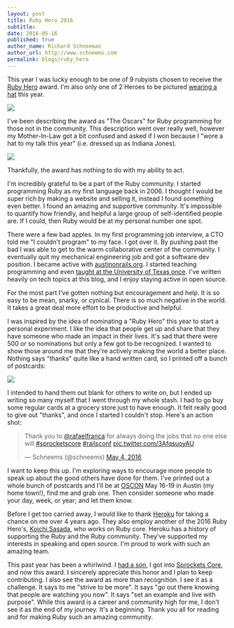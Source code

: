 ```yaml
---
layout: post
title: Ruby Hero 2016
subtitle:
date: 2016-05-16
published: true
author_name: Richard Schneeman
author_url: http://www.schneems.com
permalink: blogs/ruby_hero
---
```

This year I was lucky enough to be one of 9 rubyists chosen to receive the [Ruby Hero](https://rubyheroes.com/heroes/2016) award. I'm also only one of 2 Heroes to be pictured [wearing a hat](https://rubyheroes.com/heroes/2016) this year.

<img src="https://www.dropbox.com/s/2z3f55uyimx7459/Screenshot%202016-05-11%2010.06.51.png?dl=1" />

I've been describing the award as "The Oscars" for Ruby programming for those not in the community. This  description went over really well, however my Mother-In-Law got a bit confused and asked if I won because I "wore a hat to my talk this year" (i.e. dressed up as Indiana Jones).

![](https://www.dropbox.com/s/2hka85wc8j4umcl/2016-05-07%2009.56.41.jpg?dl=1)

Thankfully, the award has nothing to do with my ability to act.

I'm incredibly grateful to be a part of the Ruby community. I started programming Ruby as my first language back in 2006. I thought I would be super rich by making a website and selling it, instead I found something even better. I found an amazing and supportive community. It's impossible to quantify how friendly, and helpful a large group of self-identified people are. If I could, then Ruby would be at my personal number one spot.

There were a few bad apples. In my first programming job interview, a CTO told me "I couldn't program" to my face. I got over it. By pushing past the bad I was able to get to the warm collaborative center of the community. I eventually quit my mechanical engineering job and got a software dev position. I became active with [austinonrails.org](http://www.austinonrails.org). I started teaching programming and even [taught at the University of Texas once](http://schneems.com/ut-rails). I've written heavily on tech topics at this blog, and I enjoy staying active in open source.

For the most part I've gotten nothing but encouragement and help. It is so easy to be mean, snarky, or cynical. There is so much negative in the world. It takes a great deal more effort to be productive and helpful.

I was inspired by the idea of nominating a "Ruby Hero" this year to start a personal experiment. I like the idea that people get up and share that they have someone who made an impact in their lives. It's sad that there were 500 or so nominations but only a few got to be recognized. I wanted to show those around me that they're actively making the world a better place. Nothing says "thanks" quite like a hand written card, so I printed off a bunch of postcards:

![](https://www.dropbox.com/s/1a4vs2sshnomu71/2016-04-29%2008.30.02.jpg?dl=1)

I intended to hand them out blank for others to write on, but I ended up writing so many myself that I went through my whole stash. I had to go buy some regular cards at a grocery store just to have enough. It felt really good to give out "thanks", and once I started I couldn't stop. Here's an action shot:

<blockquote class="twitter-tweet" data-lang="en"><p lang="en" dir="ltr">Thank you to <a href="https://twitter.com/rafaelfranca">@rafaelfranca</a> for always doing the jobs that no one else will <a href="https://twitter.com/hashtag/sprocketscore?src=hash">#sprocketscore</a> <a href="https://twitter.com/hashtag/railsconf?src=hash">#railsconf</a> <a href="https://t.co/3AfqsuoyAU">pic.twitter.com/3AfqsuoyAU</a></p>&mdash; Schneems (@schneems) <a href="https://twitter.com/schneems/status/727964227109969920">May 4, 2016</a></blockquote>
<script async src="//platform.twitter.com/widgets.js" charset="utf-8"></script>

I want to keep this up. I'm exploring ways to encourage more people to speak up about the good others have done for them. I've printed out a whole bunch of postcards and I'll be at [OSCON](http://conferences.oreilly.com/oscon) May 16-19 in Austin (my home town!), find me and grab one. Then consider someone who made your day, week, or year; and let them know.

Before I get too carried away, I would like to thank [Heroku](http://www.heroku.com) for taking a chance on me over 4 years ago. They also employ another of the 2016 Ruby Hero's, [Koichi Sasada](https://github.com/ko1), who works on Ruby core. Heroku has a history of supporting the Ruby and the Ruby community. They've supported my interests in speaking and open source. I'm proud to work with such an amazing team.

This past year has been a whirlwind. I [had a son](http://www.schneems.com/2015/07/20/paternity-leave.html), I got into [Sprockets Core](https://github.com/rails/sprockets), and now this award. I sincerely appreciate this honor and I plan to keep contributing. I also see the award as more than recognition. I see it as a challenge. It says to me "strive to be more". It says "go out there knowing that people are watching you now". It says "set an example and live with purpose". While this award is a career and community high for me, I don't see it as the end of my journey. It's a beginning. Thank you all for reading and for making Ruby such an amazing community.
